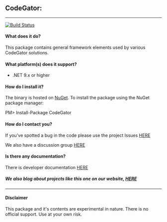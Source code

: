 ## CodeGator: 
---

[![Build Status](https://dev.azure.com/codegator/CodeGator/_apis/build/status%2FCodeGator.CodeGator?branchName=main)](https://dev.azure.com/codegator/CodeGator/_build/latest?definitionId=110&branchName=main)

#### What does it do?
This package contains general framework elements used by various CodeGator solutions.

#### What platform(s) does it support?
* .NET 9.x or higher

#### How do I install it?
The binary is hosted on [NuGet](https://www.nuget.org/packages/Codegator/). To install the package using the NuGet package manager:

PM> Install-Package CodeGator

#### How do I contact you?
If you've spotted a bug in the code please use the project Issues [HERE](https://github.com/CodeGator/CodeGator/issues)

We also have a discussion group [HERE](https://github.com/CodeGator/CodeGator/discussions)

#### Is there any documentation?
There is developer documentation [HERE](https://codegator.github.io/CodeGator/)

##### We also blog about projects like this one on our website, [HERE](http://www.codegator.com)
---
#### Disclaimer
This package and it's contents are experimental in nature. There is no official support. Use at your own risk.